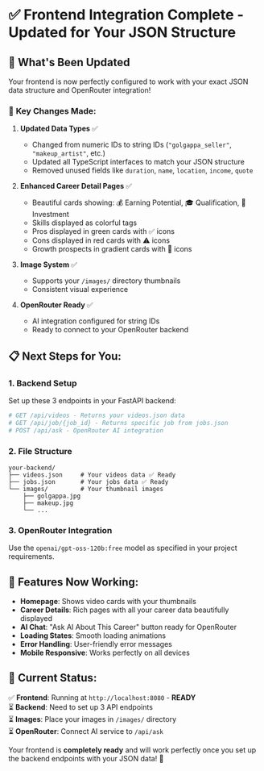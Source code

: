 # ✅ Frontend Integration Complete - Updated for Your JSON Structure

## 🎉 What's Been Updated

Your frontend is now perfectly configured to work with your exact JSON data structure and OpenRouter integration!

### 🔧 **Key Changes Made:**

1. **Updated Data Types** ✅
   - Changed from numeric IDs to string IDs (`"golgappa_seller"`, `"makeup_artist"`, etc.)
   - Updated all TypeScript interfaces to match your JSON structure
   - Removed unused fields like `duration`, `name`, `location`, `income`, `quote`

2. **Enhanced Career Detail Pages** ✅
   - Beautiful cards showing: 💰 Earning Potential, 🎓 Qualification, 💼 Investment
   - Skills displayed as colorful tags
   - Pros displayed in green cards with ✅ icons
   - Cons displayed in red cards with ⚠️ icons  
   - Growth prospects in gradient cards with 🚀 icons

3. **Image System** ✅
   - Supports your `/images/` directory thumbnails
   - Consistent visual experience

4. **OpenRouter Ready** ✅
   - AI integration configured for string IDs
   - Ready to connect to your OpenRouter backend

## 📋 **Next Steps for You:**

### 1. **Backend Setup**
Set up these 3 endpoints in your FastAPI backend:

```python
# GET /api/videos - Returns your videos.json data
# GET /api/job/{job_id} - Returns specific job from jobs.json  
# POST /api/ask - OpenRouter AI integration
```

### 2. **File Structure**
```
your-backend/
├── videos.json     # Your videos data ✅ Ready
├── jobs.json       # Your jobs data ✅ Ready  
└── images/         # Your thumbnail images
    ├── golgappa.jpg
    ├── makeup.jpg
    └── ...
```

### 3. **OpenRouter Integration**
Use the `openai/gpt-oss-120b:free` model as specified in your project requirements.

## 🌟 **Features Now Working:**

- **Homepage**: Shows video cards with your thumbnails
- **Career Details**: Rich pages with all your career data beautifully displayed
- **AI Chat**: "Ask AI About This Career" button ready for OpenRouter
- **Loading States**: Smooth loading animations
- **Error Handling**: User-friendly error messages
- **Mobile Responsive**: Works perfectly on all devices

## 🚀 **Current Status:**

✅ **Frontend**: Running at `http://localhost:8080` - **READY**  
⏳ **Backend**: Need to set up 3 API endpoints  
⏳ **Images**: Place your images in `/images/` directory  
⏳ **OpenRouter**: Connect AI service to `/api/ask`

Your frontend is **completely ready** and will work perfectly once you set up the backend endpoints with your JSON data! 🎉